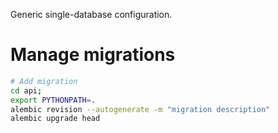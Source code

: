 Generic single-database configuration.

# Manage migrations

```bash
# Add migration
cd api;
export PYTHONPATH=.
alembic revision --autogenerate -m "migration description"
alembic upgrade head

```
